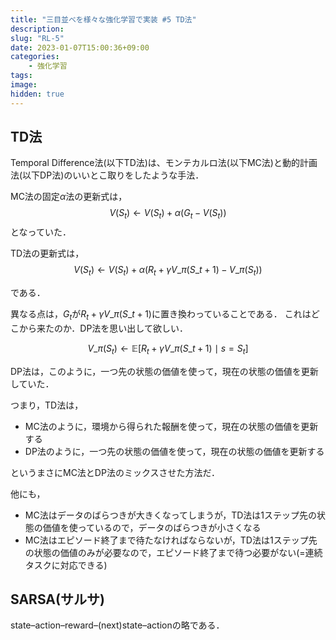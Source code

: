 ```yaml
---
title: "三目並べを様々な強化学習で実装 #5 TD法"
description: 
slug: "RL-5"
date: 2023-01-07T15:00:36+09:00
categories:
    - 強化学習
tags:
image: 
hidden: true
---
```


## TD法

Temporal Difference法(以下TD法)は、モンテカルロ法(以下MC法)と動的計画法(以下DP法)のいいとこ取りをしたような手法．

MC法の固定$\alpha$法の更新式は，
$$
V(S_t) \leftarrow V(S_t) + \alpha \left( G_t - V(S_t) \right)
$$
となっていた．

TD法の更新式は，
$$
V(S_t) \leftarrow V(S_t) + \alpha \left( R_t + \gamma V\_\pi(S\_{t+1}) -V\_\pi(S_t) \right)
$$

である．

異なる点は，$G_t$が$R_t + \gamma V\_\pi(S\_{t+1})$に置き換わっていることである．
これはどこから来たのか．DP法を思い出して欲しい．

$$
V\_\pi(S_t) \leftarrow \mathbb{E}\left[ R_t + \gamma V\_\pi(S\_{t+1}) \mid s = S_t \right]
$$

DP法は，このように，一つ先の状態の価値を使って，現在の状態の価値を更新していた．

つまり，TD法は，

- MC法のように，環境から得られた報酬を使って，現在の状態の価値を更新する
- DP法のように，一つ先の状態の価値を使って，現在の状態の価値を更新する

というまさにMC法とDP法のミックスさせた方法だ．

他にも，

- MC法はデータのばらつきが大きくなってしまうが，TD法は$1$ステップ先の状態の価値を使っているので，データのばらつきが小さくなる
- MC法はエピソード終了まで待たなければならないが，TD法は$1$ステップ先の状態の価値のみが必要なので，エピソード終了まで待つ必要がない(=連続タスクに対応できる)


## SARSA(サルサ)
​state–action–reward–(next)state–actionの略である．
